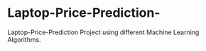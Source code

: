 # Laptop-Price-Prediction-
Laptop-Price-Prediction Project using different Machine Learning Algorithms.
